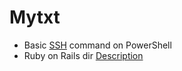 # Mytxt


* Basic [SSH](SSHconnection.md) command on PowerShell
* Ruby on Rails dir [Description](RubyOnRailsDirectoryStructure.md)

